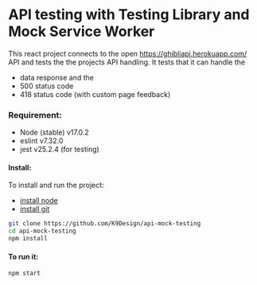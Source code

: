 # API testing with Testing Library and Mock Service Worker

This react project connects to the open https://ghibliapi.herokuapp.com/ API and tests the the projects API handling. It tests that it can handle the

- data response and the
- 500 status code
- 418 status code (with custom page feedback)

### Requirement:

- Node (stable) v17.0.2
- eslint v7.32.0
- jest v25.2.4 (for testing)

#### Install:

To install and run the project:

- [install node](https://nodejs.org/en/download/)
- [install git](https://github.com/git-guides/install-git)

```bash
git clone https://github.com/K9Design/api-mock-testing
cd api-mock-testing
npm install
```

#### To run it:

```bash
npm start
```
